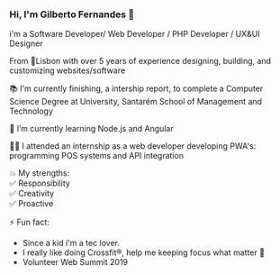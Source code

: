 ### Hi, I'm Gilberto Fernandes 👋

<!--
**devGilberto/devGilberto** is a ✨ _special_ ✨ repository because its `README.md` (this file) appears on your GitHub profile.

Here are some ideas to get you started:

- 🔭 I’m currently working on ...
- 🌱 I’m currently learning ...
- 👯 I’m looking to collaborate on ...
- 🤔 I’m looking for help with ...
- 💬 Ask me about ...
- 📫 How to reach me: ...
- 😄 Pronouns: ...
- ⚡ Fun fact: ...
-->

i'm a Software Developer/ Web Developer / PHP Developer / UX&UI Designer  <br />

From 📍Lisbon with over 5 years of experience designing, building, and customizing websites/software <br />



📚 I'm currently finishing, a intership report, to complete a Computer Science Degree at University, Santarém School of Management and Technology <br />

🌱 I’m currently learning Node.js and Angular <br />

👨‍💻 I attended an internship as a web developer developing PWA's: programming POS systems and API integration <br />

💥 My strengths: <br />
✅ Responsibility <br />
✅ Creativity <br />
✅ Proactive <br />

⚡ Fun fact:<br />
- Since a kid i'm a tec lover. <br />
- I really like doing Crossfit®, help me keeping focus what matter 🎯 
- Volunteer Web Summit 2019 <br />

[LinkedIn]: https://www.linkedin.com/in/gilbertofernandes19




